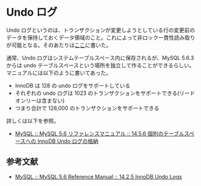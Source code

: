 # Undo ログ

Undo ログというのは、トランザクションが変更しようとしている行の変更前のデータを保持しておくデータ領域のこと。これによって非ロック一貫性読み取りが可能となる。そのあたりは[ここ](https://github.com/takatoshiono/memo/blob/master/mysql/mvcc.md)に書いた。

通常、Undo ログはシステムテーブルスペース内に保存されるが、MySQL 5.6.3 からは undo テーブルスペースという場所を独立して作ることができるらしい。マニュアルには以下のように書いてあった。

* InnoDB は 128 の undo ログをサポートしている
* それぞれの undo ログは 1023 のトランザクションをサポートできる(リードオンリーは含まない)
* つまり合計で 128,000 のトランザクションをサポートできる

詳しくは以下を参照。

* [MySQL :: MySQL 5.6 リファレンスマニュアル :: 14.5.6 個別のテーブルスペースへの InnoDB Undo ログの格納](http://dev.mysql.com/doc/refman/5.6/ja/innodb-undo-tablespace.html) 

## 参考文献

* [MySQL :: MySQL 5.6 Reference Manual :: 14.2.5 InnoDB Undo Logs](http://dev.mysql.com/doc/refman/5.6/en/innodb-undo-logs.html)

